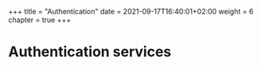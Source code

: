 +++
title = "Authentication"
date = 2021-09-17T16:40:01+02:00
weight = 6
chapter = true
+++

# Authentication services
